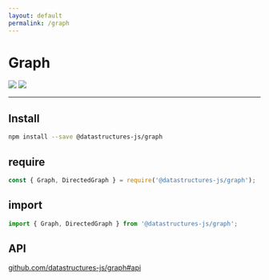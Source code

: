 ```yaml
---
layout: default
permalink: /graph
---
```


# Graph

<div class="ds-badges">
  <img src="https://img.shields.io/npm/v/@datastructures-js/graph.svg"/>
  <img src="https://img.shields.io/npm/dm/@datastructures-js/graph.svg"/>
</div>
<hr />

## Install
```sh
npm install --save @datastructures-js/graph
```

## require
```js
const { Graph, DirectedGraph } = require('@datastructures-js/graph');
```

## import
```js
import { Graph, DirectedGraph } from '@datastructures-js/graph';
```

## API
<a href="https://github.com/datastructures-js/graph#table-of-contents">github.com/datastructures-js/graph#api</a>
<br /><br />

